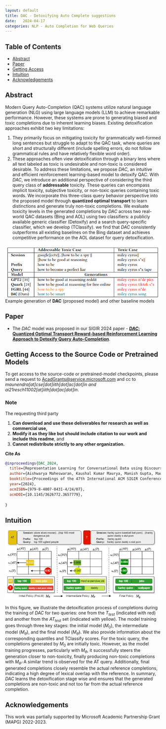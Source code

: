 ```yaml
---
layout: default
title: DAC - Detoxifying Auto Complete suggestions
date:   2024-04-17
categories: NLP - Auto Completion for Web Queries
---
```

## Table of Contents

- [Abstract](#abstract)
- [Paper](#paper)
- [Getting Access](#getting-access-to-the-source-code-or-pretrained-models)
- [Intuition](#intuition)
- [Acknowledgements](#acknowledgements)


## Abstract

Modern Query Auto-Completion (QAC) systems utilize natural language generation (NLG) using large language models (LLM) to achieve remarkable performance. However, these systems are prone to generating biased and toxic completions due to inherent learning biases. Existing detoxification approaches exhibit two key limitations: 
1. They primarily focus on mitigating toxicity for grammatically well-formed long sentences but struggle to adapt to the QAC task, where queries are short and structurally different (include spelling errors, do not follow grammatical rules and have relatively flexible word order).
2. These approaches often view detoxification through a binary lens where all text labeled as toxic is undesirable and non-toxic is considered desirable.
To address these limitations, we propose _DAC_, an intuitive and efficient reinforcement learning-based model to detoxify QAC. With _DAC_, we introduce an additional perspective of considering the third query class of **addressable** toxicity. These queries can encompass implicit toxicity, subjective toxicity, or non-toxic queries containing toxic words. We incorporate this three-class query behavior perspective into the proposed model through **quantized optimal transport** to learn distinctions and generate truly non-toxic completions. We evaluate toxicity levels in the generated completions by _DAC_ across two real-world QAC datasets (Bing and AOL) using two classifiers: a publicly available generic classifier (Detoxify) and a search query-specific classifier, which we develop (TClassify). we find that _DAC_ consistently outperforms all existing baselines on the Bing dataset and achieves competitive performance on the AOL dataset for query detoxification.

![sample generation](assets/poster.png)
Example generation of __DAC__ (proposed model) and other baseline models

## Paper

- The _DAC_ model was proposed in our SIGIR 2024 paper - [**_DAC_: Quantized Optimal Transport Reward-based Reinforcement Learning Approach to Detoxify Query Auto-Completion**](https://doi.org/10.1145/3626772.3657779).

## Getting Access to the Source Code or Pretrained Models

To get access to the source-code or pretrained-model checkpoints, please send a request to [AcadGrants@service.microsoft.com](mailto:AcadGrants@service.microsoft.com) and cc to *maunendra[at]cse[dot]iith[dot]ac[dot]in and ai21resch11002[at]iith[dot]ac[dot]in*.


### Note

The requesting third party
1. **Can download and use these deliverables for research as well as commercial use,**
2. **Modify it as they like but should include citation to our work and include this readme**, and
3. **Cannot redistribute strictly to any other organization.**

**Cite As**

```bibtex
@inproceedings{DAC_2024,
  title={Representation Learning for Conversational Data using Discourse Mutual Information Maximization},
  author={Aishwarya Maheswaran, Kaushal Kumar Maurya, Manish Gupta, Maunendra Sankar Desarkar},
  booktitle={Proceedings of the 47th International ACM SIGIR Conference on Research and Development in Information Retrieval (SIGIR '24), July 14--18,2024, Washington, DC, USA},
  year={2024},
  acmISBN={979-8-4007-0431-4/24/07},
  acmDOI={10.1145/3626772.3657779},
  
}
```

## Intuition
![intuition](assets/DAC_analysis1.png)

In this figure, we illustrate the detoxification process of completions during the training of _DAC_ for two queries: one from the $T_{test}$ (indicated with red)  and another from the $AT_{test}$ set (indicated with yellow). The model training goes through three key stages: the initial model ($M_0$), the intermediate model ($M_\theta$), and the final model ($M_{\hat{\theta}}$). We also provide information about the corresponding quantiles and TClassify scores. For the toxic query, the completions generated by $M_0$ are initially toxic. However, as the model training progresses, particularly with $M_\theta$, it successfully steers the generation closer to non-toxicity, finally producing non-toxic completions with $M_{\hat{\theta}}$. A similar trend is observed for the AT query. Additionally, final generated completions closely resemble the actual reference completions, indicating a high degree of lexical overlap with the reference. In summary, _DAC_ learns the detoxification stage wise and ensures that the generated completions are non-toxic and not too far from the actual reference completion. 


## Acknowledgements

This work was partially supported by Microsoft Academic Partnership Grant (MAPG) 2022-2023.

<!-- ## Requirements

- wandb
- transformers
- datasets
- torch 1.8.2 (lts)

## How to run?

### Loading and Finetuning the model for a task

For finetuning the model on the tasks mentioned in the paper, or on a new task, use the `run_finetune.py` script or modify it according to your requirements. Example commands for launching finetuning based on some DMI checkpoints can be found in the `auto_eval` directory.

### Pretraining Dataset

There are two types of dataset structure that are available for model pretraining.

In case of smaller or **"Normal"** datasets, a single train_dialog file contains all the training data and is consumed fully during each epoch.

In case of **"Large"** datasets, the files are split into smaller shards and saved as .json files.

1. **Normal Datasets**: For example of this, check the `data/dailydialog` or `data/reddit_1M` directories.
```sh
data/reddit_1M
├── test_dialogues.txt
├── train_dialogues.txt
└── val_dialogues.txt
```
2. **Large Datasets**: This mode can be activated by setting the `--dataset` argument to `rMax`, i.e., `--dataset rMax` or `-dd rMax`. This also require you to provide the `-rmp` argument for the directory path containing the json files. For validation during pretraining, this model uses the DailyDialog validation set by default.
```sh
data/rMax-subset
├── test-00000-of-01000.json
├── test-00001-of-01000.json
├── test-00002-of-01000.json
├── test-00003-of-01000.json
├── ...
├── train-00000-of-01000.json
├── train-00001-of-01000.json
├── train-00002-of-01000.json
├── train-00003-of-01000.json
└── ...
```

### For training a model

To train a new model, it can be started using the pretrain.py script.

**Example:**

1. For training from scratch:
```bash
python pretrain.py \
  -dd rMax -voc roberta \
  --roberta_init \
  -sym \
  -bs 64 -ep 1000 -vi 400 -li 50 -lr 5e-5 -scdl \
  --data_path ./data \
  -rmp /disk2/infonce-dialog/data/r727m/ \
  -t 1 \
  -ddp --world_size 6 \
  -ntq
```
2. To resume training from an existing checkpoint: This example shows resuming training from a checkpoint saved under `checkpoints/DMI-Small_BERT-26Jan/`. Also note how we specify a name an existing BERT/RoBERTa model which defines the architecture and the original initialization of the model weights.
```
python pretrain.py \
  -dd rMax -voc bert \
  --roberta_init \
  -robname google/bert_uncased_L-8_H-768_A-12 \
  -sym -bs 130 -lr 1e-5 -scdl -ep 1000 -vi 400 -li 50 \
  --data_path ./data \
  -rmp /disk2/infonce-dialog/data/r727m/ \
  -ddp --world_size 4 \
  -ntq -t 1 \
  -re -rept checkpoints/DMI-Small_BERT-26Jan/model_current.pth
```

**It accepts the following arguments.**

```
  -h, --help            show this help message and exit
  -dd {dd,r5k,r100k,r1M,r1M/cc,rMax,rMax++,paa,WoW}, --dataset {dd,r5k,r100k,r1M,r1M/cc,rMax,rMax++,paa,WoW}
                        which dataset to use for pretraining.
  -rf, --reddit_filter_enabled
                        Enable reddit data filter for removing low quality dialogs.
  -rmp RMAX_PATH, --rmax_path RMAX_PATH
                        path to dir for r727m (.json) data files.
  -dp DATA_PATH, --data_path DATA_PATH
                        path to the root data folder.
  -op OUTPUT_PATH, --output_path OUTPUT_PATH
                        Path to store the output ``model.pth'' files
  -voc {bert,blender,roberta,dgpt-m}, --vocab {bert,blender,roberta,dgpt-m}
                        mention which tokenizer was used for pretraining? bert or blender
  -rob, --roberta_init  Initialize transformer-encoder with roberta weights?
  -robname ROBERTA_NAME, --roberta_name ROBERTA_NAME
                        name of checkpoint from huggingface
  -d D_MODEL, --d_model D_MODEL
                        size of transformer encoders' hidden representation
  -d_ff DIM_FEEDFORWARD, --dim_feedforward DIM_FEEDFORWARD
                        dim_feedforward for transformer encoder.
  -p PROJECTION, --projection PROJECTION
                        size of projection layer output
  -el ENCODER_LAYERS, --encoder_layers ENCODER_LAYERS
                        number of layers in transformer encoder
  -eh ENCODER_HEADS, --encoder_heads ENCODER_HEADS
                        number of heads in tformer enc
  -sym, --symmetric_loss
                        whether to train using symmetric infonce
  -udrl, --unsupervised_discourse_losses
                        Additional unsupervised discourse-relation loss components
  -sdrl, --supervised_discourse_losses
                        Additional supervised discourse-relation loss components
  -es {infonce,jsd,nwj,tuba,dv,smile,infonce/td}, --estimator {infonce,jsd,nwj,tuba,dv,smile,infonce/td}
                        which MI estimator is used as the loss function.
  -bs BATCH_SIZE, --batch_size BATCH_SIZE
                        batch size during pretraining
  -ep EPOCHS, --epochs EPOCHS
                        epochs for pretraining
  -vi VAL_INTERVAL, --val_interval VAL_INTERVAL
                        validation interval during training
  -li LOG_INTERVAL, --log_interval LOG_INTERVAL
                        logging interval during training
  -lr LEARNING_RATE, --learning_rate LEARNING_RATE
                        set learning rate
  -lrc, --learning_rate_control
                        LRC: outer layer and projection layer will have faster LR and rest will be LR/10
  -t {0,1}, --tracking {0,1}
                        whether to track training+validation loss wandb
  -scdl, --use_scheduler
                        whether to use a warmup+decay schedule for LR
  -ntq, --no_tqdm       disable tqdm to create concise log files!
  -ddp, --distdp        Should it use pytorch Distributed dataparallel?
  -ws WORLD_SIZE, --world_size WORLD_SIZE
                        world size when using DDP with pytorch.
  -re, --resume         2-stage pretrain: Resume training from a previous checkpoint?
  -rept RESUME_MODEL_PATH, --resume_model_path RESUME_MODEL_PATH
                        If ``Resuming'', path to ckpt file.
``` -->
